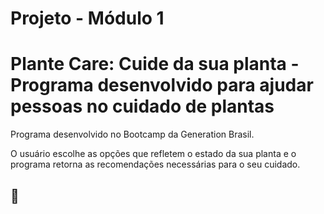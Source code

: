 # Projeto - Módulo 1


# Plante Care: Cuide da sua planta - Programa desenvolvido para ajudar pessoas no cuidado de plantas

Programa desenvolvido no Bootcamp da Generation Brasil.

O usuário escolhe as opções que refletem o estado da sua planta e o programa retorna as recomendações necessárias para o seu cuidado. 

## 🌱
